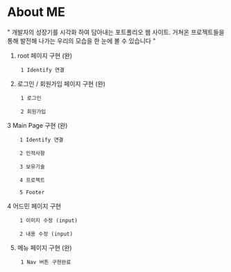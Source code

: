 # About  ME

" 개발자의 성장기를 시각화 하여 담아내는 포트폴리오 웹 사이트. 거쳐온 프로젝트들을 통해 발전해 나가는 우리의 모습을 한 눈에 볼 수 있습니다 "


1. root 페이지 구현 (완)

        1 Identify 연결

2. 로그인 / 회원가입 페이지 구현 (완)

        1 로그인
        
        2 회원가입

3 Main Page 구현 (완)

        1 Identify 연결
        
        2 인적사항
        
        3 보유기술
        
        4 프로젝트
        
        5 Footer

4 어드민 페이지 구현

        1 이미지 수정 (input)
        
        2 내용 수정 (input)


5. 메뉴 페이지 구현 (완)

        1 Nav 버튼 구현완료
